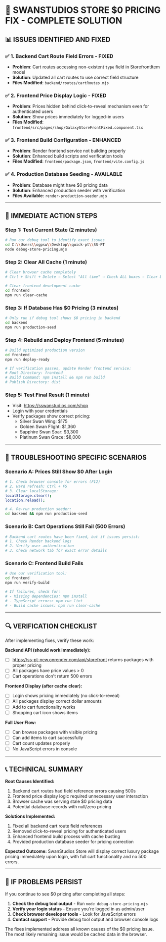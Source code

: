 # 🚀 SWANSTUDIOS STORE $0 PRICING FIX - COMPLETE SOLUTION

## 📊 ISSUES IDENTIFIED AND FIXED

### ✅ **1. Backend Cart Route Field Errors** - FIXED
- **Problem**: Cart routes accessing non-existent `type` field in StorefrontItem model
- **Solution**: Updated all cart routes to use correct field structure
- **Files Modified**: `backend/routes/cartRoutes.mjs`

### ✅ **2. Frontend Price Display Logic** - FIXED  
- **Problem**: Prices hidden behind click-to-reveal mechanism even for authenticated users
- **Solution**: Show prices immediately for logged-in users
- **Files Modified**: `frontend/src/pages/shop/GalaxyStoreFrontFixed.component.tsx`

### ✅ **3. Frontend Build Configuration** - ENHANCED
- **Problem**: Render frontend service not building properly
- **Solution**: Enhanced build scripts and verification tools
- **Files Modified**: `frontend/package.json`, `frontend/vite.config.js`

### ✅ **4. Production Database Seeding** - AVAILABLE
- **Problem**: Database might have $0 pricing data
- **Solution**: Enhanced production seeder with verification
- **Files Available**: `render-production-seeder.mjs`

---

## 🎯 IMMEDIATE ACTION STEPS

### **Step 1: Test Current State (2 minutes)**
```bash
# Run our debug tool to identify exact issues
cd C:\\Users\\ogpsw\\Desktop\\quick-pt\\SS-PT
node debug-store-pricing.mjs
```

### **Step 2: Clear All Cache (1 minute)**
```bash
# Clear browser cache completely
# Ctrl + Shift + Delete → Select "All time" → Check ALL boxes → Clear Data

# Clear frontend development cache
cd frontend
npm run clear-cache
```

### **Step 3: If Database Has $0 Pricing (3 minutes)**
```bash
# Only run if debug tool shows $0 pricing in backend
cd backend
npm run production-seed
```

### **Step 4: Rebuild and Deploy Frontend (5 minutes)**
```bash
# Build optimized production version
cd frontend
npm run deploy-ready

# If verification passes, update Render frontend service:
# Root Directory: frontend
# Build Command: npm install && npm run build  
# Publish Directory: dist
```

### **Step 5: Test Final Result (1 minute)**
- Visit: https://sswanstudios.com/shop
- Login with your credentials
- Verify packages show correct pricing:
  - Silver Swan Wing: $175
  - Golden Swan Flight: $1,360
  - Sapphire Swan Soar: $3,300
  - Platinum Swan Grace: $8,000

---

## 🔧 TROUBLESHOOTING SPECIFIC SCENARIOS

### **Scenario A: Prices Still Show $0 After Login**
```bash
# 1. Check browser console for errors (F12)
# 2. Hard refresh: Ctrl + F5
# 3. Clear localStorage:
localStorage.clear();
location.reload();

# 4. Re-run production seeder:
cd backend && npm run production-seed
```

### **Scenario B: Cart Operations Still Fail (500 Errors)**
```bash
# Backend cart routes have been fixed, but if issues persist:
# 1. Check Render backend logs
# 2. Verify user authentication
# 3. Check network tab for exact error details
```

### **Scenario C: Frontend Build Fails**
```bash
# Use our verification tool:
cd frontend
npm run verify-build

# If failures, check for:
# - Missing dependencies: npm install
# - TypeScript errors: npm run lint
# - Build cache issues: npm run clear-cache
```

---

## 🔍 VERIFICATION CHECKLIST

After implementing fixes, verify these work:

**Backend API (should work immediately):**
- [ ] https://ss-pt-new.onrender.com/api/storefront returns packages with proper pricing
- [ ] All packages have price values > 0
- [ ] Cart operations don't return 500 errors

**Frontend Display (after cache clear):**  
- [ ] Login shows pricing immediately (no click-to-reveal)
- [ ] All packages display correct dollar amounts
- [ ] Add to cart functionality works
- [ ] Shopping cart icon shows items

**Full User Flow:**
- [ ] Can browse packages with visible pricing
- [ ] Can add items to cart successfully  
- [ ] Cart count updates properly
- [ ] No JavaScript errors in console

---

## 📞 TECHNICAL SUMMARY

**Root Causes Identified:**
1. Backend cart routes had field reference errors causing 500s
2. Frontend price display logic required unnecessary user interaction
3. Browser cache was serving stale $0 pricing data
4. Potential database records with null/zero pricing

**Solutions Implemented:**
1. Fixed all backend cart route field references
2. Removed click-to-reveal pricing for authenticated users
3. Enhanced frontend build process with cache busting
4. Provided production database seeder for pricing correction

**Expected Outcome:**
SwanStudios Store will display correct luxury package pricing immediately upon login, with full cart functionality and no 500 errors.

---

## 🚨 IF PROBLEMS PERSIST

If you continue to see $0 pricing after completing all steps:

1. **Check the debug tool output** - Run `node debug-store-pricing.mjs`
2. **Verify your login status** - Ensure you're logged in as admin/user
3. **Check browser developer tools** - Look for JavaScript errors
4. **Contact support** - Provide debug tool output and browser console logs

The fixes implemented address all known causes of the $0 pricing issue. The most likely remaining issue would be cached data in the browser.
